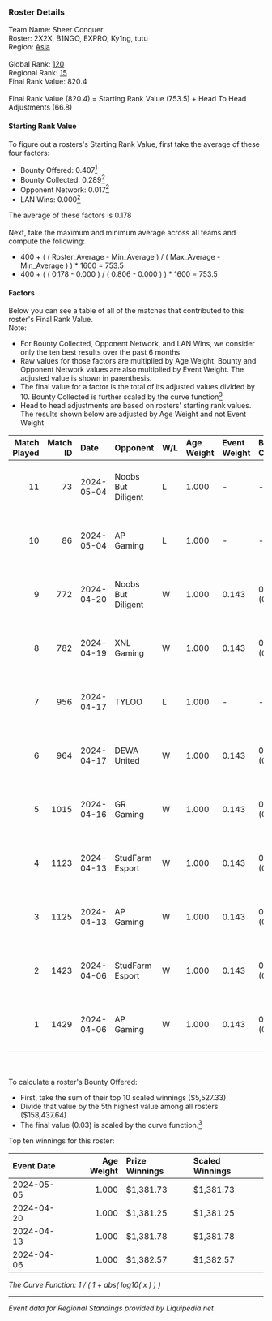 ### Roster Details<br />
Team Name: Sheer Conquer<br />
Roster: 2X2X, B1NGO, EXPRO, Ky1ng, tutu<br />
Region: [Asia]( ../standings_asia.md)<br />
<br />
Global Rank: [120](../standings_global.md)<br />
Regional Rank: [15]( ../standings_asia.md)<br />
Final Rank Value:  820.4<br />
<br />
Final Rank Value (820.4) = Starting Rank Value (753.5) + Head To Head Adjustments (66.8)<br />

#### Starting Rank Value<br />
To figure out a rosters's Starting Rank Value, first take the average of these four factors:<br />
- Bounty Offered: 0.407[<sup>1</sup>](#table2)
- Bounty Collected: 0.289[<sup>2</sup>](#table1)
- Opponent Network: 0.017[<sup>2</sup>](#table1)
- LAN Wins: 0.000[<sup>2</sup>](#table1)

The average of these factors is 0.178<br />
<br />
Next, take the maximum and minimum average across all teams and compute the following:<br />
- 400 + ( ( Roster_Average - Min_Average ) / ( Max_Average - Min_Average ) ) * 1600 = 753.5
- 400 + ( ( 0.178 - 0.000 ) / ( 0.806 - 0.000 ) ) * 1600 = 753.5


#### Factors<br />
Below you can see a table of all of the matches that contributed to this roster's Final Rank Value.<br />
Note:<br />

- For Bounty Collected, Opponent Network, and LAN Wins, we consider only the ten best results over the past 6 months.
- Raw values for those factors are multiplied by Age Weight. Bounty and Opponent Network values are also multiplied by Event Weight. The adjusted value is shown in parenthesis.
- The final value for a factor is the total of its adjusted values divided by 10. Bounty Collected is further scaled by the curve function[<sup>3</sup>](#curveFunction)
- Head to head adjustments are based on rosters' starting rank values. The results shown below are adjusted by Age Weight and not Event Weight
<span id="table1"></span><br />


| Match Played | Match ID | Date       | Opponent           | W/L | Age Weight | Event Weight | Bounty Collected | Opponent Network | LAN Wins  | H2H Adj. | Roster                          |
| -: | -: | :- | :- | :- | :- | :- | :- | :- | :- | -: | :- |
|           11 |       73 | 2024-05-04 | Noobs But Diligent | L   | 1.000      | -            | -                | -                | -         |   -17.94 | 2X2X, B1NGO, EXPRO, Ky1ng, tutu |
|           10 |       86 | 2024-05-04 | AP Gaming          | L   | 1.000      | -            | -                | -                | -         |   -14.82 | 2X2X, B1NGO, EXPRO, Ky1ng, tutu |
|            9 |      772 | 2024-04-20 | Noobs But Diligent | W   | 1.000      | 0.143        | 0.027 (0.004)    | 0.174 (0.025)    | 0 (0.000) |    13.28 | 2X2X, B1NGO, EXPRO, Ky1ng, tutu |
|            8 |      782 | 2024-04-19 | XNL Gaming         | W   | 1.000      | 0.143        | 0.006 (0.001)    | 0.000 (0.000)    | 0 (0.000) |     5.29 | 2X2X, B1NGO, EXPRO, Ky1ng, tutu |
|            7 |      956 | 2024-04-17 | TYLOO              | L   | 1.000      | -            | -                | -                | -         |    -8.18 | 2X2X, B1NGO, EXPRO, Ky1ng, tutu |
|            6 |      964 | 2024-04-17 | DEWA United        | W   | 1.000      | 0.143        | 0.000 (0.000)    | 0.070 (0.010)    | 0 (0.000) |     6.07 | 2X2X, B1NGO, EXPRO, Ky1ng, tutu |
|            5 |     1015 | 2024-04-16 | GR Gaming          | W   | 1.000      | 0.143        | 0.006 (0.001)    | 0.495 (0.071)    | 0 (0.000) |    20.56 | 2X2X, B1NGO, EXPRO, Ky1ng, tutu |
|            4 |     1123 | 2024-04-13 | StudFarm Esport    | W   | 1.000      | 0.143        | 0.020 (0.003)    | 0.069 (0.010)    | 0 (0.000) |    10.61 | 2X2X, B1NGO, EXPRO, Ky1ng, tutu |
|            3 |     1125 | 2024-04-13 | AP Gaming          | W   | 1.000      | 0.143        | 0.082 (0.012)    | 0.152 (0.022)    | 0 (0.000) |    18.92 | 2X2X, B1NGO, EXPRO, Ky1ng, tutu |
|            2 |     1423 | 2024-04-06 | StudFarm Esport    | W   | 1.000      | 0.143        | 0.020 (0.003)    | 0.069 (0.010)    | 0 (0.000) |    12.32 | 2X2X, B1NGO, EXPRO, Ky1ng, tutu |
|            1 |     1429 | 2024-04-06 | AP Gaming          | W   | 1.000      | 0.143        | 0.082 (0.012)    | 0.152 (0.022)    | 0 (0.000) |    20.70 | 2X2X, B1NGO, EXPRO, Ky1ng, tutu |

<br />
<span id="table2"></span><br />
To calculate a roster's Bounty Offered:<br />

- First, take the sum of their top 10 scaled winnings ($5,527.33)
- Divide that value by the 5th highest value among all rosters ($158,437.64)
- The final value (0.03) is scaled by the curve function.[<sup>3</sup>](#curveFunction)

Top ten winnings for this roster:<br />

| Event Date | Age Weight | Prize Winnings | Scaled Winnings |
| :- | -: | :- | :- |
| 2024-05-05 |      1.000 | $1,381.73      | $1,381.73       |
| 2024-04-20 |      1.000 | $1,381.25      | $1,381.25       |
| 2024-04-13 |      1.000 | $1,381.78      | $1,381.78       |
| 2024-04-06 |      1.000 | $1,382.57      | $1,382.57       |


<span id="curveFunction"></span>_The Curve Function: 1 / ( 1 + abs( log10( x ) ) )_<br />

---
_Event data for Regional Standings provided by Liquipedia.net_<br />
